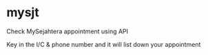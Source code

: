 # mysjt
Check MySejahtera appointment using API

Key in the I/C & phone number and it will list down your appointment
